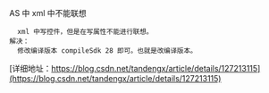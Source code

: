 
AS 中 xml 中不能联想
```
  xml 中写控件，但是在写属性不能进行联想。
解决：
  修改编译版本 compileSdk 28 即可。也就是改编译版本。

```
[详细地址：https://blog.csdn.net/tandengx/article/details/127213115](https://blog.csdn.net/tandengx/article/details/127213115)